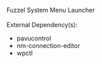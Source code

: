 Fuzzel System Menu Launcher
</br></br>
External Dependency(s):
- pavucontrol
- nm-connection-editor
- wpctl
